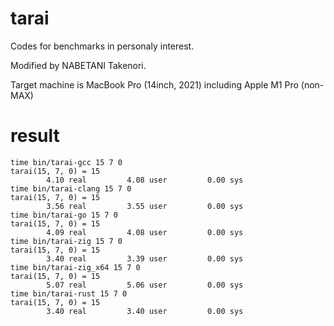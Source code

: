 # tarai

Codes for benchmarks in personaly interest.

Modified by NABETANI Takenori.

Target machine is MacBook Pro (14inch, 2021) including Apple M1 Pro (non-MAX)

# result

```
time bin/tarai-gcc 15 7 0
tarai(15, 7, 0) = 15
        4.10 real         4.08 user         0.00 sys
time bin/tarai-clang 15 7 0
tarai(15, 7, 0) = 15
        3.56 real         3.55 user         0.00 sys
time bin/tarai-go 15 7 0
tarai(15, 7, 0) = 15
        4.09 real         4.08 user         0.00 sys
time bin/tarai-zig 15 7 0
tarai(15, 7, 0) = 15
        3.40 real         3.39 user         0.00 sys
time bin/tarai-zig_x64 15 7 0
tarai(15, 7, 0) = 15
        5.07 real         5.06 user         0.00 sys
time bin/tarai-rust 15 7 0
tarai(15, 7, 0) = 15
        3.40 real         3.40 user         0.00 sys
```
